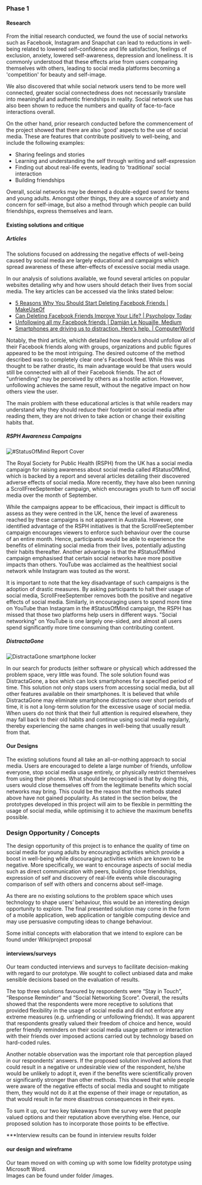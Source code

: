### Phase 1

#### Research 

From the initial research conducted, we found the use of social networks such as Facebook, Instagram and Snapchat can lead to reductions in well-being related to lowered self-confidence and life satisfaction, feelings of exclusion, anxiety, lowered self-awareness, depression and loneliness. It is commonly understood that these effects arise from users comparing themselves with others, leading to social media platforms becoming a 'competition' for beauty and self-image.

We also discovered that while social network users tend to be more well connected, greater social connectedness does not necessarily translate into meaningful and authentic friendships in reality. Social network use has also been shown to reduce the numbers and  quality of face-to-face interactions overall.

On the other hand, prior research conducted before the commencement of the project showed that there are also 'good' aspects to the use of social media. These are features that contribute positively to well-being, and include the following examples:

- Sharing feelings and stories
- Learning and understanding the self through writing and self-expression
- Finding out about real-life events, leading to 'traditional' social interaction 
- Building friendships 

Overall, social networks may be deemed a double-edged sword for teens and young adults. Amongst other things, they are a source of anxiety and concern for self-image, but also a method through which people can build friendships, express themselves and learn.


#### Existing solutions and critique

##### Articles

The solutions focused on addressing the negative effects of well-being caused by social media are largely educational and campaigns which spread awareness of these after-effects of excessive social media usage. 

In our analysis of solutions available, we found several articles on popular websites detailing why and how users should detach their lives from social media. The key articles can be accessed via the links stated below:

* [5 Reasons Why You Should Start Deleting Facebook Friends | MakeUseOf](https://www.makeuseof.com/tag/5-reasons-start-deleting-facebook-friends/)
* [Can Deleting Facebook Friends Improve Your Life? | Psychology Today](https://www.psychologytoday.com/au/blog/millennial-media/201108/can-deleting-facebook-friends-improve-your-life)
* [Unfollowing all my Facebook friends | Damián Le Nouaille, Medium](https://medium.com/@damln/unfollowing-all-my-facebook-friends-part-1-730ae3bc2de3)
* [Smartphones are driving us to distraction. Here’s help. | ComputerWorld](https://www.computerworld.com/article/3233286/smartphones/smartphones-are-driving-us-to-distraction-here-s-help.html)

Notably, the third article, whichh detailed how readers should unfollow all of their Facebook friends along with groups, organizations and public figures appeared to be the most intriguing. The desired outcome of the method described was to completely clear one's Facebook feed. While this was thought to be rather drastic, its main advantage would be that users would still be connected with all of their Facebook friends. The act of "unfriending" may be perceived by others as a hostile action. However, unfollowing achieves the same result, without the negative impact on how others view the user.

The main problem with these educational articles is that while readers may understand why they should reduce their footprint on social media after reading them, they are not driven to take action or change their exisiting habits that.

##### RSPH Awareness Campaigns
![#StatusOfMind Report Cover](https://www.rsph.org.uk/uploads/assets/derivatives/featuredpanelimage_852bc4924d42a7dc79b182d4b566e15c/f031018f-3134-4da1-91b802d2889fa67d.jpg)

The Royal Society for Public Health (RSPH) from the UK has a social media campaign for raising awareness about social media called #StatusOfMind, which is backed by a report and several articles detailing their discovered adverse effects of social media. More recently, they have also been running a ScrollFreeSeptember campaign, which encourages youth to turn off social media over the month of September.

While the campaigns appear to be efficacious, their impact is difficult to assess as they were centred in the UK, hence the level of awareness reached by these campaigns is not apparent in Australia. However, one identified advantage of the RSPH initiatives is that the ScrollFreeSeptember campaign encourages viewers to enforce such behaviour over the course of an entire month. Hence, participants would be able to experience the benefits of eliminating social media from their lives, potentially adjusting their habits thereafter. Another advantage is that the #StatusOfMind campaign emphasised that certain social networks have more positive impacts than others. YouTube was acclaimed as the healthiest social network while Instagram was touted as the worst.

It is important to note that the key disadvantage of such campaigns is the adoption of drastic measures. By asking participants to halt their usage of social media, ScrollFreeSeptember removes both the positive and negative effects of social media. Similarly, in encouraging users to spend more time on YouTube than Instagram in the #StatusOfMind campaign, the RSPH has missed that those two platforms help users in different ways. "Social networking" on YouTube is one largely one-sided, and almost all users spend significantly more time consuming than contributing content.


##### DistractaGone

![DistractaGone smartphone locker](https://ph-files.imgix.net/99cacdbb-920c-4427-9db2-72158e21362d?auto=format&auto=compress&codec=mozjpeg&cs=strip)

In our search for products (either software or physical) which addressed the problem space, very little was found. The sole solution found was DistractaGone, a box which can lock smartphones for a specified period of time. This solution not only stops users from accessing social media, but all other features available on their smartphones. It is believed that while DistractaGone may eliminate smartphone distractions over short periods of time, it is not a long-term solution for the excessive usage of social media. When users do not think that their full attention is required elsewhere, they may fall back to their old habits and continue using social media regularly, thereby experiencing the same changes in well-being that usually result from that. 

#### Our Designs

The existing solutions found all take an all-or-nothing approach to social media. Users are encouraged to delete a large number of friends, unfollow everyone, stop social media usage entirely, or physically restrict themselves from using their phones. What should be recognised is that by doing this, users would close themselves off from the legitimate benefits which social networks may bring. This could be the reason that the methods stated above have not gained popularity. As stated in the section below, the prototypes developed in this project will aim to be flexible in permitting the usage of social media, while optimising it to achieve the maximum benefits possible.

### Design Opportunity / Concepts

The design opportunity of this project is to enhance the quality of time on social media for young adults by encouraging activities which provide a boost in well-being while discouraging activities which are known to be negative. More specifically, we want to encourage aspects of social media such as direct communication with peers, building close friendships, expression of self and discovery of real-life events while discouraging comparison of self with others and concerns about self-image.

As there are no existing solutions to the problem space which uses technology to shape users’ behaviour, this would be an interesting design opportunity to explore. The final presented solution may come in the form of a mobile application, web application or tangible computing device and may use persuasive computing ideas to change behaviour.

Some initial concepts with elaboration that we intend to explore can be found under Wiki/project proposal

#### interviews/surveys

Our team conducted interviews and surveys to facilitate decision-making with regard to our prototype. We sought to collect unbiased data and make sensible decisions based on the evaluation of results. 

The top three solutions favoured by respondents were “Stay in Touch”, “Response Reminder” and “Social Networking Score”. Overall, the results showed that the respondents were more receptive to solutions that provided flexibility in the usage of social media and did not enforce any extreme measures (e.g. unfriending or unfollowing friends). It was apparent that respondents greatly valued their freedom of choice and hence, would prefer friendly reminders on their social media usage pattern or interaction with their friends over imposed actions carried out by technology based on hard-coded rules. 

Another notable observation was the important role that perception played in our respondents’ answers. If the proposed solution involved actions that could result in a negative or undesirable view of the respondent, he/she would be unlikely to adopt it, even if the benefits were scientifically proven or significantly stronger than other methods. This showed that while people were aware of the negative effects of social media and sought to mitigate them, they would not do it at the expense of their image or reputation, as that would result in far more disastrous consequences in their eyes. 

To sum it up, our two key takeaways from the survey were that people valued options and their reputation above everything else. Hence, our proposed solution has to incorporate those points to be effective. 

***Interview results can be found in interview results folder

#### our design and wireframe

Our team moved on with coming up with some low fidelity prototype using Microsoft Word.  
Images can be found under folder /images.

